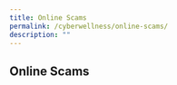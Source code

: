 ```yaml
---
title: Online Scams
permalink: /cyberwellness/online-scams/
description: ""
---
```

## Online Scams
